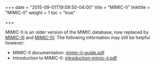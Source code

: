 +++
date = "2015-09-01T19:09:50-04:00"
title = "MIMIC-II"
linktitle = "MIMIC-II"
weight = 1
toc = "true"

+++

MIMIC-II is an older version of the MIMIC database, now replaced by [MIMIC-III](/iii/about/mimic/) and [MIMIC-IV](/iv/). The following information may still be helpful however:

<!-- update this page to outline MIMIC and MIMIC-II -->

- MIMIC-II documentation: [mimic-ii-guide.pdf](/ii/mimic-ii-guide.pdf)
- Introduction to MIMIC-II: [introduction-mimic-ii.pdf](/ii/introduction-mimic-ii.pdf)

<!-- 
- MIMIC-II Querybuilder: [https://mimic2app.csail.mit.edu/](https://mimic2app.csail.mit.edu/) (*Note: this version of the Querybuilder is no longer supported and will be retired at the end of 2016*. Instead, please use the new MIMIC-III Querybuilder available at: http://mimic.physionet.org/gettingstarted/querybuilder/)
-->
